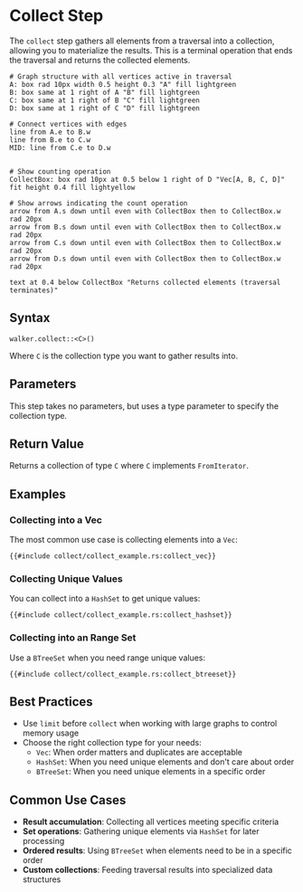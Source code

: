 # Collect Step

The `collect` step gathers all elements from a traversal into a collection, allowing you to materialize the results.
This is a terminal operation that ends the traversal and returns the collected elements.

```pikchr
# Graph structure with all vertices active in traversal
A: box rad 10px width 0.5 height 0.3 "A" fill lightgreen
B: box same at 1 right of A "B" fill lightgreen
C: box same at 1 right of B "C" fill lightgreen
D: box same at 1 right of C "D" fill lightgreen

# Connect vertices with edges
line from A.e to B.w
line from B.e to C.w
MID: line from C.e to D.w


# Show counting operation
CollectBox: box rad 10px at 0.5 below 1 right of D "Vec[A, B, C, D]" fit height 0.4 fill lightyellow

# Show arrows indicating the count operation
arrow from A.s down until even with CollectBox then to CollectBox.w rad 20px
arrow from B.s down until even with CollectBox then to CollectBox.w rad 20px
arrow from C.s down until even with CollectBox then to CollectBox.w rad 20px
arrow from D.s down until even with CollectBox then to CollectBox.w rad 20px

text at 0.4 below CollectBox "Returns collected elements (traversal terminates)"
```

## Syntax

```rust,noplayground
walker.collect::<C>()
```

Where `C` is the collection type you want to gather results into.

## Parameters

This step takes no parameters, but uses a type parameter to specify the collection type.

## Return Value

Returns a collection of type `C` where `C` implements `FromIterator`.

## Examples

### Collecting into a Vec

The most common use case is collecting elements into a `Vec`:

```rust,noplayground
{{#include collect/collect_example.rs:collect_vec}}
```

### Collecting Unique Values

You can collect into a `HashSet` to get unique values:

```rust,noplayground
{{#include collect/collect_example.rs:collect_hashset}}
```

### Collecting into an Range Set

Use a `BTreeSet` when you need range unique values:

```rust,noplayground
{{#include collect/collect_example.rs:collect_btreeset}}
```

## Best Practices

- Use `limit` before `collect` when working with large graphs to control memory usage
- Choose the right collection type for your needs:
  - `Vec`: When order matters and duplicates are acceptable
  - `HashSet`: When you need unique elements and don't care about order
  - `BTreeSet`: When you need unique elements in a specific order

## Common Use Cases

- **Result accumulation**: Collecting all vertices meeting specific criteria
- **Set operations**: Gathering unique elements via `HashSet` for later processing
- **Ordered results**: Using `BTreeSet` when elements need to be in a specific order
- **Custom collections**: Feeding traversal results into specialized data structures